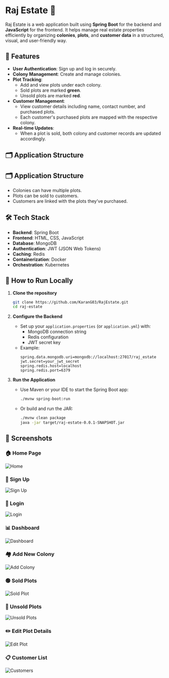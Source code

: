 # Raj Estate 🏡

Raj Estate is a web application built using **Spring Boot** for the backend and **JavaScript** for the frontend. It helps manage real estate properties efficiently by organizing **colonies**, **plots**, and **customer data** in a structured, visual, and user-friendly way.

## 🔑 Features

- **User Authentication**: Sign up and log in securely.
- **Colony Management**: Create and manage colonies.
- **Plot Tracking**:
  - Add and view plots under each colony.
  - Sold plots are marked **green**.
  - Unsold plots are marked **red**.
- **Customer Management**:
  - View customer details including name, contact number, and purchased plots.
  - Each customer's purchased plots are mapped with the respective colony.
- **Real-time Updates**:
  - When a plot is sold, both colony and customer records are updated accordingly.

## 🗂️ Application Structure
## 🗂️ Application Structure

- Colonies can have multiple plots.
- Plots can be sold to customers.
- Customers are linked with the plots they’ve purchased.

## 🛠 Tech Stack

- **Backend**: Spring Boot
- **Frontend**: HTML, CSS, JavaScript
- **Database**: MongoDB
- **Authentication**: JWT (JSON Web Tokens)
- **Caching**: Redis
- **Containerization**: Docker
- **Orchestration**: Kubernetes

## 🚀 How to Run Locally

1. **Clone the repository**
   ```bash
   git clone https://github.com/KaranG03/RajEstate.git
   cd raj-estate

2. **Configure the Backend**
   - Set up your `application.properties` (or `application.yml`) with:
     - MongoDB connection string
     - Redis configuration
     - JWT secret key
   - Example:
     ```properties
     spring.data.mongodb.uri=mongodb://localhost:27017/raj_estate
     jwt.secret=your_jwt_secret
     spring.redis.host=localhost
     spring.redis.port=6379
     ```

3. **Run the Application**
   - Use Maven or your IDE to start the Spring Boot app:
     ```bash
     ./mvnw spring-boot:run
     ```
   - Or build and run the JAR:
     ```bash
     ./mvnw clean package
     java -jar target/raj-estate-0.0.1-SNAPSHOT.jar
     ```

## 📸 Screenshots

### 🏠 Home Page
![Home](https://private-user-images.githubusercontent.com/137709248/456141976-a946d16c-e738-4cf8-a57a-4d29be859e40.png?jwt=eyJhbGciOiJIUzI1NiIsInR5cCI6IkpXVCJ9.eyJpc3MiOiJnaXRodWIuY29tIiwiYXVkIjoicmF3LmdpdGh1YnVzZXJjb250ZW50LmNvbSIsImtleSI6ImtleTUiLCJleHAiOjE3NTAxODMzMzcsIm5iZiI6MTc1MDE4MzAzNywicGF0aCI6Ii8xMzc3MDkyNDgvNDU2MTQxOTc2LWE5NDZkMTZjLWU3MzgtNGNmOC1hNTdhLTRkMjliZTg1OWU0MC5wbmc_WC1BbXotQWxnb3JpdGhtPUFXUzQtSE1BQy1TSEEyNTYmWC1BbXotQ3JlZGVudGlhbD1BS0lBVkNPRFlMU0E1M1BRSzRaQSUyRjIwMjUwNjE3JTJGdXMtZWFzdC0xJTJGczMlMkZhd3M0X3JlcXVlc3QmWC1BbXotRGF0ZT0yMDI1MDYxN1QxNzU3MTdaJlgtQW16LUV4cGlyZXM9MzAwJlgtQW16LVNpZ25hdHVyZT02N2NiMzAyMjQ2YjhmNjVjNTc1Y2VmM2ZiNzBmOTUzYzI3NjMzZGUyMThkZjA1ODI4MTFhMzUzZjlkMjg1OGFlJlgtQW16LVNpZ25lZEhlYWRlcnM9aG9zdCJ9.2GwIbQsy4dKywiFQPfVu8Sn63oOj04dTCTf0u1m8dUI)

### 🔐 Sign Up
![Sign Up](https://private-user-images.githubusercontent.com/137709248/456141975-8a71a497-8917-4d4f-bf7c-4b0d00198e67.png?jwt=eyJhbGciOiJIUzI1NiIsInR5cCI6IkpXVCJ9.eyJpc3MiOiJnaXRodWIuY29tIiwiYXVkIjoicmF3LmdpdGh1YnVzZXJjb250ZW50LmNvbSIsImtleSI6ImtleTUiLCJleHAiOjE3NTAxODM0ODAsIm5iZiI6MTc1MDE4MzE4MCwicGF0aCI6Ii8xMzc3MDkyNDgvNDU2MTQxOTc1LThhNzFhNDk3LTg5MTctNGQ0Zi1iZjdjLTRiMGQwMDE5OGU2Ny5wbmc_WC1BbXotQWxnb3JpdGhtPUFXUzQtSE1BQy1TSEEyNTYmWC1BbXotQ3JlZGVudGlhbD1BS0lBVkNPRFlMU0E1M1BRSzRaQSUyRjIwMjUwNjE3JTJGdXMtZWFzdC0xJTJGczMlMkZhd3M0X3JlcXVlc3QmWC1BbXotRGF0ZT0yMDI1MDYxN1QxNzU5NDBaJlgtQW16LUV4cGlyZXM9MzAwJlgtQW16LVNpZ25hdHVyZT1hOGNhNTY1ODgyZWVjMTRkYjM2OWE5MGY5YTE0YjU1M2ExMzNkOGVmMTMxODk5YWI0YjI1MGNhMWI1NDJmOGJhJlgtQW16LVNpZ25lZEhlYWRlcnM9aG9zdCJ9.H7dmB7CJkNiTkP9jGVdsXQoWGsEOrrQU3dAPLJcKdyw)

### 🔑 Login
![Login](https://private-user-images.githubusercontent.com/137709248/456142306-ea1996e3-ac80-4631-bb74-81ae0e83015b.png?jwt=eyJhbGciOiJIUzI1NiIsInR5cCI6IkpXVCJ9.eyJpc3MiOiJnaXRodWIuY29tIiwiYXVkIjoicmF3LmdpdGh1YnVzZXJjb250ZW50LmNvbSIsImtleSI6ImtleTUiLCJleHAiOjE3NTAxODM0ODAsIm5iZiI6MTc1MDE4MzE4MCwicGF0aCI6Ii8xMzc3MDkyNDgvNDU2MTQyMzA2LWVhMTk5NmUzLWFjODAtNDYzMS1iYjc0LTgxYWUwZTgzMDE1Yi5wbmc_WC1BbXotQWxnb3JpdGhtPUFXUzQtSE1BQy1TSEEyNTYmWC1BbXotQ3JlZGVudGlhbD1BS0lBVkNPRFlMU0E1M1BRSzRaQSUyRjIwMjUwNjE3JTJGdXMtZWFzdC0xJTJGczMlMkZhd3M0X3JlcXVlc3QmWC1BbXotRGF0ZT0yMDI1MDYxN1QxNzU5NDBaJlgtQW16LUV4cGlyZXM9MzAwJlgtQW16LVNpZ25hdHVyZT00ZWFhMDRhMmYyNzMyODNhMGVkYTBmZDQ2NTlhZjNkOGRmMzk3YzNjMGQ4NDdiN2Q4NWQxNTllY2RjYjExNTY1JlgtQW16LVNpZ25lZEhlYWRlcnM9aG9zdCJ9.nHC8X6PTNhwq3MoKPePmtIDAx6zGZObmkRb4MbB7FkA)

### 📊 Dashboard
![Dashboard](https://private-user-images.githubusercontent.com/137709248/456142307-ef4c018d-dea6-4f14-af41-a8cf9d5af736.png?jwt=eyJhbGciOiJIUzI1NiIsInR5cCI6IkpXVCJ9.eyJpc3MiOiJnaXRodWIuY29tIiwiYXVkIjoicmF3LmdpdGh1YnVzZXJjb250ZW50LmNvbSIsImtleSI6ImtleTUiLCJleHAiOjE3NTAxODM0ODAsIm5iZiI6MTc1MDE4MzE4MCwicGF0aCI6Ii8xMzc3MDkyNDgvNDU2MTQyMzA3LWVmNGMwMThkLWRlYTYtNGYxNC1hZjQxLWE4Y2Y5ZDVhZjczNi5wbmc_WC1BbXotQWxnb3JpdGhtPUFXUzQtSE1BQy1TSEEyNTYmWC1BbXotQ3JlZGVudGlhbD1BS0lBVkNPRFlMU0E1M1BRSzRaQSUyRjIwMjUwNjE3JTJGdXMtZWFzdC0xJTJGczMlMkZhd3M0X3JlcXVlc3QmWC1BbXotRGF0ZT0yMDI1MDYxN1QxNzU5NDBaJlgtQW16LUV4cGlyZXM9MzAwJlgtQW16LVNpZ25hdHVyZT02ZTk0YTdmMmQ4NWFjMWNhYjI1ZWQwMWMxYzdkZDYxOTUyNzMwYmY5YzcwMTk3NjlhYzAxZmNiNmJmMjg2YzM1JlgtQW16LVNpZ25lZEhlYWRlcnM9aG9zdCJ9.rlvKWke-q1NaD9nAP1esb60vQ7iT5McFb45LvXEcrDk)

### 🏘️ Add New Colony
![Add Colony](https://private-user-images.githubusercontent.com/137709248/456142304-546f6ce2-f7b1-4e52-9c56-dba892bb97fa.png?jwt=eyJhbGciOiJIUzI1NiIsInR5cCI6IkpXVCJ9.eyJpc3MiOiJnaXRodWIuY29tIiwiYXVkIjoicmF3LmdpdGh1YnVzZXJjb250ZW50LmNvbSIsImtleSI6ImtleTUiLCJleHAiOjE3NTAxODM0ODAsIm5iZiI6MTc1MDE4MzE4MCwicGF0aCI6Ii8xMzc3MDkyNDgvNDU2MTQyMzA0LTU0NmY2Y2UyLWY3YjEtNGU1Mi05YzU2LWRiYTg5MmJiOTdmYS5wbmc_WC1BbXotQWxnb3JpdGhtPUFXUzQtSE1BQy1TSEEyNTYmWC1BbXotQ3JlZGVudGlhbD1BS0lBVkNPRFlMU0E1M1BRSzRaQSUyRjIwMjUwNjE3JTJGdXMtZWFzdC0xJTJGczMlMkZhd3M0X3JlcXVlc3QmWC1BbXotRGF0ZT0yMDI1MDYxN1QxNzU5NDBaJlgtQW16LUV4cGlyZXM9MzAwJlgtQW16LVNpZ25hdHVyZT1lMDNlYjk2YmYyZGJjZTYyODBhZjNmZjlmNjJkYzhhMmE3OGEzY2JkZTg1NzUwMzgwNzZmYTNjNzAxMzVjYWRhJlgtQW16LVNpZ25lZEhlYWRlcnM9aG9zdCJ9.wY7VUE9S3Tu40tCO6-IyP0-TXPKtXTc0PNX0A0cnikI)

### 🟢 Sold Plots
![Sold Plot](https://private-user-images.githubusercontent.com/137709248/456142310-0a9bea78-288c-4f2b-a323-061d6cfdeff7.png?jwt=eyJhbGciOiJIUzI1NiIsInR5cCI6IkpXVCJ9.eyJpc3MiOiJnaXRodWIuY29tIiwiYXVkIjoicmF3LmdpdGh1YnVzZXJjb250ZW50LmNvbSIsImtleSI6ImtleTUiLCJleHAiOjE3NTAxODM0ODAsIm5iZiI6MTc1MDE4MzE4MCwicGF0aCI6Ii8xMzc3MDkyNDgvNDU2MTQyMzEwLTBhOWJlYTc4LTI4OGMtNGYyYi1hMzIzLTA2MWQ2Y2ZkZWZmNy5wbmc_WC1BbXotQWxnb3JpdGhtPUFXUzQtSE1BQy1TSEEyNTYmWC1BbXotQ3JlZGVudGlhbD1BS0lBVkNPRFlMU0E1M1BRSzRaQSUyRjIwMjUwNjE3JTJGdXMtZWFzdC0xJTJGczMlMkZhd3M0X3JlcXVlc3QmWC1BbXotRGF0ZT0yMDI1MDYxN1QxNzU5NDBaJlgtQW16LUV4cGlyZXM9MzAwJlgtQW16LVNpZ25hdHVyZT0zY2QyZDhmODAzNTE3MWE3OTdiYjA1ZDdhYTNkMmQ4NTUyZGQ2NWQyMWJlMzBlNzJlMGQ2YTQzM2EwNmVmZTY1JlgtQW16LVNpZ25lZEhlYWRlcnM9aG9zdCJ9.Mp0L3tSkzuk2tfNAQYPCw_Ok7b0qyka9-bOTuRJtxhU
)

### 🔴 Unsold Plots
![Unsold Plots]([https://private-user-images.githubusercontent.com/137709248/456142305-201dc677-1e4d-4b3d-8e0b-b1847474da4c.png](https://private-user-images.githubusercontent.com/137709248/456142305-201dc677-1e4d-4b3d-8e0b-b1847474da4c.png?jwt=eyJhbGciOiJIUzI1NiIsInR5cCI6IkpXVCJ9.eyJpc3MiOiJnaXRodWIuY29tIiwiYXVkIjoicmF3LmdpdGh1YnVzZXJjb250ZW50LmNvbSIsImtleSI6ImtleTUiLCJleHAiOjE3NTAxODM0ODAsIm5iZiI6MTc1MDE4MzE4MCwicGF0aCI6Ii8xMzc3MDkyNDgvNDU2MTQyMzA1LTIwMWRjNjc3LTFlNGQtNGIzZC04ZTBiLWIxODQ3NDc0ZGE0Yy5wbmc_WC1BbXotQWxnb3JpdGhtPUFXUzQtSE1BQy1TSEEyNTYmWC1BbXotQ3JlZGVudGlhbD1BS0lBVkNPRFlMU0E1M1BRSzRaQSUyRjIwMjUwNjE3JTJGdXMtZWFzdC0xJTJGczMlMkZhd3M0X3JlcXVlc3QmWC1BbXotRGF0ZT0yMDI1MDYxN1QxNzU5NDBaJlgtQW16LUV4cGlyZXM9MzAwJlgtQW16LVNpZ25hdHVyZT1hNjM4NzYwNzM5NTgzNWU2NWE4ZGNmNzljNWQwNjcwYjNkNDA0MGVmMGUzZGVlZTFmODY0YjNlYjIxOTRkYmJiJlgtQW16LVNpZ25lZEhlYWRlcnM9aG9zdCJ9.CZQWFBmuygXkMNfsI25XWmVzHHc8Ixqz0MibEWDuVUk))

### ✏️ Edit Plot Details
![Edit Plot](https://private-user-images.githubusercontent.com/137709248/456142308-bb1aa6c8-4d30-4efa-b661-26dfe6866f4e.png?jwt=eyJhbGciOiJIUzI1NiIsInR5cCI6IkpXVCJ9.eyJpc3MiOiJnaXRodWIuY29tIiwiYXVkIjoicmF3LmdpdGh1YnVzZXJjb250ZW50LmNvbSIsImtleSI6ImtleTUiLCJleHAiOjE3NTAxODM0ODAsIm5iZiI6MTc1MDE4MzE4MCwicGF0aCI6Ii8xMzc3MDkyNDgvNDU2MTQyMzA4LWJiMWFhNmM4LTRkMzAtNGVmYS1iNjYxLTI2ZGZlNjg2NmY0ZS5wbmc_WC1BbXotQWxnb3JpdGhtPUFXUzQtSE1BQy1TSEEyNTYmWC1BbXotQ3JlZGVudGlhbD1BS0lBVkNPRFlMU0E1M1BRSzRaQSUyRjIwMjUwNjE3JTJGdXMtZWFzdC0xJTJGczMlMkZhd3M0X3JlcXVlc3QmWC1BbXotRGF0ZT0yMDI1MDYxN1QxNzU5NDBaJlgtQW16LUV4cGlyZXM9MzAwJlgtQW16LVNpZ25hdHVyZT05ZmNiYzU4MTMzNzViYjcyM2Q2YzI4NmI0NWE0NWU2NWJlMDBiNTY2OTI1YTQ4MTVlNzUyYjg3YTQ4OWFmYThkJlgtQW16LVNpZ25lZEhlYWRlcnM9aG9zdCJ9.Xt4uu5tmSAYoKLZnylITGCV9U220FDQZxvmViHPo038)

### 📋 Customer List
![Customers](https://private-user-images.githubusercontent.com/137709248/456142309-dd7fc032-eab5-4722-a2fb-a94999993616.png?jwt=eyJhbGciOiJIUzI1NiIsInR5cCI6IkpXVCJ9.eyJpc3MiOiJnaXRodWIuY29tIiwiYXVkIjoicmF3LmdpdGh1YnVzZXJjb250ZW50LmNvbSIsImtleSI6ImtleTUiLCJleHAiOjE3NTAxODM0ODAsIm5iZiI6MTc1MDE4MzE4MCwicGF0aCI6Ii8xMzc3MDkyNDgvNDU2MTQyMzA5LWRkN2ZjMDMyLWVhYjUtNDcyMi1hMmZiLWE5NDk5OTk5MzYxNi5wbmc_WC1BbXotQWxnb3JpdGhtPUFXUzQtSE1BQy1TSEEyNTYmWC1BbXotQ3JlZGVudGlhbD1BS0lBVkNPRFlMU0E1M1BRSzRaQSUyRjIwMjUwNjE3JTJGdXMtZWFzdC0xJTJGczMlMkZhd3M0X3JlcXVlc3QmWC1BbXotRGF0ZT0yMDI1MDYxN1QxNzU5NDBaJlgtQW16LUV4cGlyZXM9MzAwJlgtQW16LVNpZ25hdHVyZT0xNTcwNzQ3ODQxNjI2MmQ2ZTUzZTM5NjNiZGZlODQzYTZmYmZlYTU0MDg1NWYxMzMyNjE1NDViYmIyOGI4ZDJkJlgtQW16LVNpZ25lZEhlYWRlcnM9aG9zdCJ9.1rynkc1ZeEytZwT799TqQO85XSPOGUmeOqI1r0kH2Kc)


